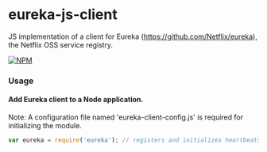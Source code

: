 # eureka-js-client
JS implementation of a client for Eureka (https://github.com/Netflix/eureka), the Netflix OSS service registry.

[![NPM](https://nodei.co/npm/eureka-js-client.png)](https://nodei.co/npm/eureka-js-client/)

### Usage

#### Add Eureka client to a Node application.
Note: A configuration file named 'eureka-client-config.js' is required for initializing the module.
```javascript
var eureka = require('eureka'); // registers and initializes heartbeats with Eureka server.
```
